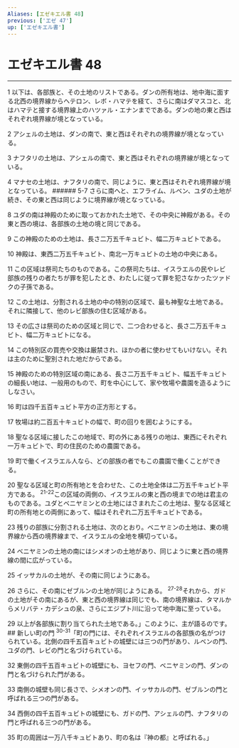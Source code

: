 ```yaml
---
Aliases: [エゼキエル書 48]
previous: ['エゼ 47']
up: ['エゼキエル書']
---
```

# エゼキエル書 48

***




1 
以下は、各部族と、その土地のリストである。ダンの所有地は、地中海に面する北西の境界線からヘテロン、レボ・ハマテを経て、さらに南はダマスコと、北はハマテと接する境界線上のハツァル・エナンまでである。ダンの地の東と西はそれぞれ境界線が境となっている。 



2 
アシェルの土地は、ダンの南で、東と西はそれぞれの境界線が境となっている。 



3 
ナフタリの土地は、アシェルの南で、東と西はそれぞれの境界線が境となっている。 



4 
マナセの土地は、ナフタリの南で、同じように、東と西はそれぞれ境界線が境となっている。 ###### 5-7 さらに南へと、エフライム、ルベン、ユダの土地が続き、その東と西は同じように境界線が境となっている。 



8 
ユダの南は神殿のために取っておかれた土地で、その中央に神殿がある。その東と西の境は、各部族の土地の境と同じである。 



9 
この神殿のための土地は、長さ二万五千キュビト、幅二万キュビトである。 



10 
神殿は、東西二万五千キュビト、南北一万キュビトの土地の中央にある。 



11 
この区域は祭司たちのものである。この祭司たちは、イスラエルの民やレビ部族の残りの者たちが罪を犯したとき、わたしに従って罪を犯さなかったツァドクの子孫である。 



12 
この土地は、分割される土地の中の特別の区域で、最も神聖な土地である。それに隣接して、他のレビ部族の住む区域がある。 



13 
その広さは祭司のための区域と同じで、二つ合わせると、長さ二万五千キュビト、幅二万キュビトになる。 



14 
この特別区の買売や交換は厳禁され、ほかの者に使わせてもいけない。それは主のために聖別された地だからである。 



15 
神殿のための特別区域の南にある、長さ二万五千キュビト、幅五千キュビトの細長い地は、一般用のもので、町を中心にして、家や牧場や農園を造るようにしなさい。 



16 
町は四千五百キュビト平方の正方形とする。 



17 
牧場は約二百五十キュビトの幅で、町の回りを囲むようにする。 



18 
聖なる区域に接したこの地域で、町の外にある残りの地は、東西にそれぞれ一万キュビトで、町の住民のための農園である。 



19 
町で働くイスラエル人なら、どの部族の者でもこの農園で働くことができる。 



20 
聖なる区域と町の所有地とを合わせた、この土地全体は二万五千キュビト平方である。 <sup class="versenum">21-22</sup>この区域の両側の、イスラエルの東と西の境までの地は君主のものである。ユダとベニヤミンとの土地にはさまれたこの土地は、聖なる区域と町の所有地との両側にあって、幅はそれぞれ二万五千キュビトである。 



23 
残りの部族に分割される土地は、次のとおり。ベニヤミンの土地は、東の境界線から西の境界線まで、イスラエルの全地を横切っている。 



24 
ベニヤミンの土地の南にはシメオンの土地があり、同じように東と西の境界線の間に広がっている。 



25 
イッサカルの土地が、その南に同じようにある。 



26 
さらに、その南にゼブルンの土地が同じようにある。 <sup class="versenum">27-28</sup>それから、ガドの土地がその南にあるが、東と西の境界線は同じでも、南の境界線は、タマルからメリバテ・カデシュの泉、さらにエジプト川に沿って地中海に至っている。 



29 
以上が各部族に割り当てられた土地である。」このように、主が語るのです。 ## 新しい町の門 <sup class="versenum">30-31</sup>「町の門には、それぞれイスラエルの各部族の名がつけられている。北側の四千五百キュビトの城壁には三つの門があり、ルベンの門、ユダの門、レビの門と名づけられている。 



32 
東側の四千五百キュビトの城壁にも、ヨセフの門、ベニヤミンの門、ダンの門と名づけられた門がある。 



33 
南側の城壁も同じ長さで、シメオンの門、イッサカルの門、ゼブルンの門と呼ばれる三つの門がある。 



34 
西側の四千五百キュビトの城壁にも、ガドの門、アシェルの門、ナフタリの門と呼ばれる三つの門がある。 



35 
町の周囲は一万八千キュビトあり、町の名は『神の都』と呼ばれる。」
